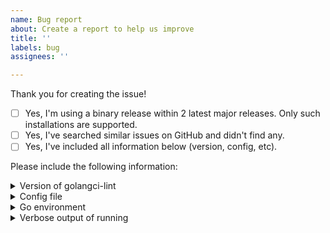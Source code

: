 ```yaml
---
name: Bug report
about: Create a report to help us improve
title: ''
labels: bug
assignees: ''

---
```


Thank you for creating the issue!

- [ ] Yes, I'm using a binary release within 2 latest major releases. Only such installations are supported.
- [ ] Yes, I've searched similar issues on GitHub and didn't find any.
- [ ] Yes, I've included all information below (version, config, etc).

Please include the following information:

<details><summary>Version of golangci-lint</summary>

```console
$ golangci-lint --version
# paste output here
```

</details>

<details><summary>Config file</summary>

```console
$ cat .golangci.yml
# paste output here
```

</details>

<details><summary>Go environment</summary>

```console
$ go version && go env
# paste output here
```

</details>

<details><summary>Verbose output of running</summary>

```console
$ golangci-lint cache clean
$ golangci-lint run -v
# paste output here
```

</details>

